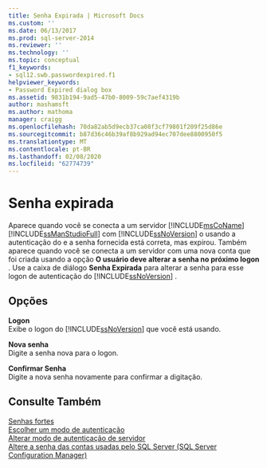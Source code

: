```yaml
---
title: Senha Expirada | Microsoft Docs
ms.custom: ''
ms.date: 06/13/2017
ms.prod: sql-server-2014
ms.reviewer: ''
ms.technology: ''
ms.topic: conceptual
f1_keywords:
- sql12.swb.passwordexpired.f1
helpviewer_keywords:
- Password Expired dialog box
ms.assetid: 9831b194-9ad5-47b0-8009-59c7aef4319b
author: mashamsft
ms.author: mathoma
manager: craigg
ms.openlocfilehash: 70da82ab5d9ecb37ca08f3cf79801f209f25d86e
ms.sourcegitcommit: b87d36c46b39af8b929ad94ec707dee8800950f5
ms.translationtype: MT
ms.contentlocale: pt-BR
ms.lasthandoff: 02/08/2020
ms.locfileid: "62774739"
---
```

# <a name="password-expired"></a>Senha expirada
  Aparece quando você se conecta a um servidor [!INCLUDE[msCoName](../includes/msconame-md.md)] [!INCLUDE[ssManStudioFull](../includes/ssmanstudiofull-md.md)] com [!INCLUDE[ssNoVersion](../includes/ssnoversion-md.md)] o usando a autenticação do e a senha fornecida está correta, mas expirou. Também aparece quando você se conecta a um servidor com uma nova conta que foi criada usando a opção **O usuário deve alterar a senha no próximo logon** . Use a caixa de diálogo **Senha Expirada** para alterar a senha para esse logon de autenticação do [!INCLUDE[ssNoVersion](../includes/ssnoversion-md.md)] .  
  
## <a name="options"></a>Opções  
 **Logon**  
 Exibe o logon do [!INCLUDE[ssNoVersion](../includes/ssnoversion-md.md)] que você está usando.  
  
 **Nova senha**  
 Digite a senha nova para o logon.  
  
 **Confirmar Senha**  
 Digite a nova senha novamente para confirmar a digitação.  
  
## <a name="see-also"></a>Consulte Também  
 [Senhas fortes](../relational-databases/security/strong-passwords.md)   
 [Escolher um modo de autenticação](../relational-databases/security/choose-an-authentication-mode.md)   
 [Alterar modo de autenticação de servidor](configure-windows/change-server-authentication-mode.md)   
 [Altere a senha das contas usadas pelo SQL Server &#40;SQL Server Configuration Manager&#41;](configure-windows/scm-services-change-the-password-of-the-accounts-used.md)  
  
  
